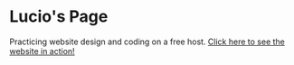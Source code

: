 # Lucio's Page
Practicing website design and coding on a free host. [Click here to see the website in action!](https://optimisticlucio.github.io)
